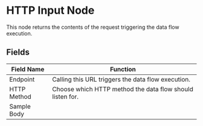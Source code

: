 # HTTP Input Node

This node returns the contents of the request triggering the data flow execution.

## Fields

| Field Name | Function |
| - | - |
| Endpoint | Calling this URL triggers the data flow execution. |
| HTTP Method | Choose which HTTP method the data flow should listen for. |
| Sample Body | <!-- TODO --> |
